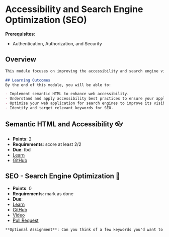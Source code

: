 # Accessibility and Search Engine Optimization (SEO)

**Prerequisites**:
- Authentication, Authorization, and Security

## Overview
```md
This module focuses on improving the accessibility and search engine visibility of your web applications. You will learn to implement semantic HTML to enhance accessibility and optimize your application for search engines to improve its discoverability.

## Learning Outcomes
By the end of this module, you will be able to:

- Implement semantic HTML to enhance web accessibility.
- Understand and apply accessibility best practices to ensure your application is usable by people with disabilities.
- Optimize your web application for search engines to improve its visibility and ranking.
- Identify and target relevant keywords for SEO.
```

## Semantic HTML and Accessibility 👓
- **Points**: 2
- **Requirements**: score at least 2/2
- **Due**: tbd
- [Learn](https://learn.firstdraft.com/lessons/432-semantic-html-and-accessibility)
- [GitHub](https://github.com/DPI-WE/semantic-html-and-accessibility)

## SEO - Search Engine Optimization 🔎
<!-- TODO: add quiz https://github.com/DPI-WE/search-engine-optimization/issues/2 -->
- **Points**: 0 
- **Requirements**: mark as done
- **Due**:
- [Learn](https://learn.firstdraft.com/lessons/400-search-engine-optimization)
- [GitHub](https://github.com/DPI-WE/search-engine-optimization)
- [Video](https://youtu.be/pO1R2iunoMA)
- [Pull Request](https://github.com/DPI-WE/readit/pull/20/)
```md
**Optional Assignment**: Can you think of a few keywords you'd want to target for your final project?
```

<!-- TODO: lesson keeping a blog on the site -->
<!-- https://github.com/DPI-WE/curriculum/issues/8 -->
